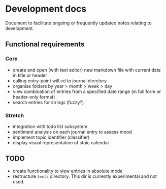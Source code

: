 # Development docs
Document to facilitate ongoing or frequently updated notes relating to 
development.

## Functional requirements

### Core
* create and open (with text editor) new markdown file with current date in 
title or header
* calling entry-point will cd to journal directory
* organize folders by year > month > week > day
* view combination of entries from a specified date range (in full form 
or header-only format)
* search entries for strings (fuzzy?)

### Stretch
* integration with todo list subsystem
* sentiment analysis on each journal entry to assess mood
* implement topic identifier (classifier)
* display visual representation of stoic calendar

## TODO
* create functionality to view entries in absolute mode
* restructure `tests` directory. This dir is currently experimental and not
used.
